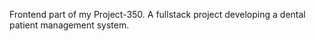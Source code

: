 Frontend part of my Project-350. A fullstack project developing a dental patient management system.
